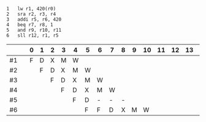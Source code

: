 ```
1   lw r1, 420(r0)
2   sra r2, r3, r4
3   addi r5, r6, 420
4   beq r7, r8, 1
5   and r9, r10, r11
6   sll r12, r1, r5
```

| | |0|1|2|3|4|5|6|7|8|9|10|11|12|13|14|15|
|-|-|-|-|-|-|-|-|-|-|-|-|-|-|-|-|-|-|
|#1| |F|D|X|M|W
|#2| | |F|D|X|M|W
|#3| | | |F|D|X|M|W
|#4| | | | |F|D|X|M|W
|#5| | | | | |F|D|-|-|-
|#6| | | | | | |F|F|D|X|M|W